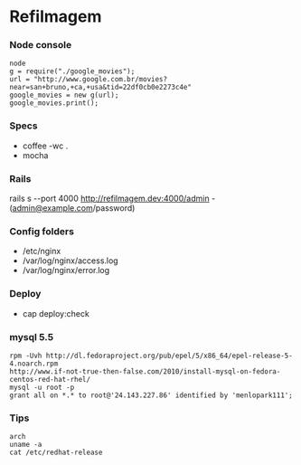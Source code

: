 # Refilmagem

### Node console
	node
	g = require("./google_movies");
	url = "http://www.google.com.br/movies?near=san+bruno,+ca,+usa&tid=22df0cb0e2273c4e"
	google_movies = new g(url);
	google_movies.print();

### Specs
* coffee -wc .
* mocha

### Rails
rails s --port 4000
http://refilmagem.dev:4000/admin - (admin@example.com/password)

### Config folders
* /etc/nginx
* /var/log/nginx/access.log
* /var/log/nginx/error.log

### Deploy
* cap deploy:check

### mysql 5.5
	rpm -Uvh http://dl.fedoraproject.org/pub/epel/5/x86_64/epel-release-5-4.noarch.rpm
	http://www.if-not-true-then-false.com/2010/install-mysql-on-fedora-centos-red-hat-rhel/
	mysql -u root -p
	grant all on *.* to root@'24.143.227.86' identified by 'menlopark111';

### Tips
	arch
	uname -a
	cat /etc/redhat-release